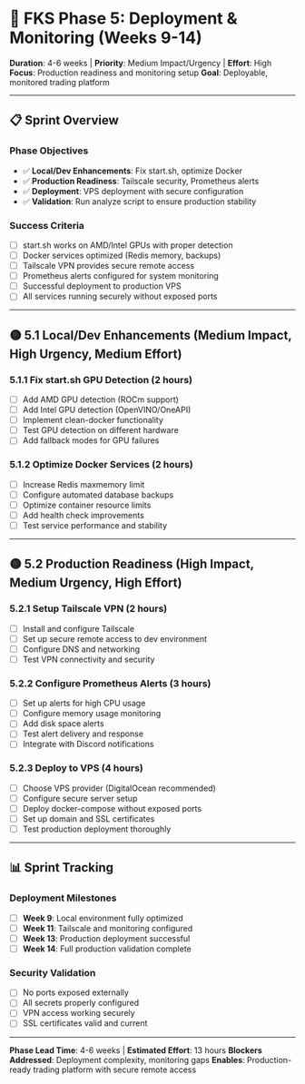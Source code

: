 # 🚀 FKS Phase 5: Deployment & Monitoring (Weeks 9-14)

**Duration**: 4-6 weeks | **Priority**: Medium Impact/Urgency | **Effort**: High
**Focus**: Production readiness and monitoring setup
**Goal**: Deployable, monitored trading platform

---

## 📋 Sprint Overview

### Phase Objectives

- ✅ **Local/Dev Enhancements**: Fix start.sh, optimize Docker
- ✅ **Production Readiness**: Tailscale security, Prometheus alerts
- ✅ **Deployment**: VPS deployment with secure configuration
- ✅ **Validation**: Run analyze script to ensure production stability

### Success Criteria

- [ ] start.sh works on AMD/Intel GPUs with proper detection
- [ ] Docker services optimized (Redis memory, backups)
- [ ] Tailscale VPN provides secure remote access
- [ ] Prometheus alerts configured for system monitoring
- [ ] Successful deployment to production VPS
- [ ] All services running securely without exposed ports

---

## 🟡 5.1 Local/Dev Enhancements (Medium Impact, High Urgency, Medium Effort)

### 5.1.1 Fix start.sh GPU Detection (2 hours)

- [ ] Add AMD GPU detection (ROCm support)
- [ ] Add Intel GPU detection (OpenVINO/OneAPI)
- [ ] Implement clean-docker functionality
- [ ] Test GPU detection on different hardware
- [ ] Add fallback modes for GPU failures

### 5.1.2 Optimize Docker Services (2 hours)

- [ ] Increase Redis maxmemory limit
- [ ] Configure automated database backups
- [ ] Optimize container resource limits
- [ ] Add health check improvements
- [ ] Test service performance and stability

---

## 🟡 5.2 Production Readiness (High Impact, Medium Urgency, High Effort)

### 5.2.1 Setup Tailscale VPN (2 hours)

- [ ] Install and configure Tailscale
- [ ] Set up secure remote access to dev environment
- [ ] Configure DNS and networking
- [ ] Test VPN connectivity and security

### 5.2.2 Configure Prometheus Alerts (3 hours)

- [ ] Set up alerts for high CPU usage
- [ ] Configure memory usage monitoring
- [ ] Add disk space alerts
- [ ] Test alert delivery and response
- [ ] Integrate with Discord notifications

### 5.2.3 Deploy to VPS (4 hours)

- [ ] Choose VPS provider (DigitalOcean recommended)
- [ ] Configure secure server setup
- [ ] Deploy docker-compose without exposed ports
- [ ] Set up domain and SSL certificates
- [ ] Test production deployment thoroughly

---

## 📊 Sprint Tracking

### Deployment Milestones

- [ ] **Week 9**: Local environment fully optimized
- [ ] **Week 11**: Tailscale and monitoring configured
- [ ] **Week 13**: Production deployment successful
- [ ] **Week 14**: Full production validation complete

### Security Validation

- [ ] No ports exposed externally
- [ ] All secrets properly configured
- [ ] VPN access working securely
- [ ] SSL certificates valid and current

---

**Phase Lead Time**: 4-6 weeks | **Estimated Effort**: 13 hours
**Blockers Addressed**: Deployment complexity, monitoring gaps
**Enables**: Production-ready trading platform with secure remote access
